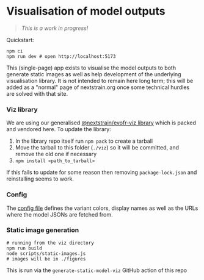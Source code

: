 # Visualisation of model outputs

> _This is a work in progress!_

Quickstart:

```
npm ci
npm run dev # open http://localhost:5173
```

This (single-page) app exists to visualise the model outputs to both generate static images as well as help development of the underlying visualisation library.
It is not intended to remain here long term; this will be added as a "normal" page of nextstrain.org once some technical hurdles are solved with that site.

### Viz library

We are using our generalised [@nextstrain/evofr-viz library](https://github.com/nextstrain/forecasts-viz) which is packed and
vendored here. To update the library:

1. In the library repo itself run `npm pack` to create a tarball
2. Move the tarball to this folder (`./viz`) so it will be committed, and remove the old one if necessary
3. `npm install <path_to_tarball>`

If this fails to update for some reason then removing `package-lock.json` and reinstalling seems to work.

### Config

The [config file](./src/config.js) defines the variant colors, display names as well as the URLs where the model JSONs are fetched from.

### Static image generation

```
# running from the viz directory
npm run build
node scripts/static-images.js
# images will be in ./figures
```

This is run via the `generate-static-model-viz` GitHub action of this repo